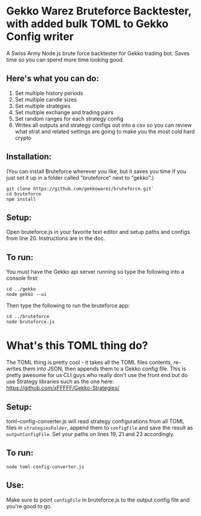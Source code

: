 # Gekko Warez Bruteforce Backtester, with added bulk TOML to Gekko Config writer

A Swiss Army Node.js brute force backtester for Gekko trading bot. Saves time so you can spend more time looking good.

## Here's what you can do:

1. Set multiple history periods
2. Set multiple candle sizes
3. Set multiple strategies
4. Set multiple exchange and trading pairs
5. Set random ranges for each strategy config
6. Writes all outputs and strategy configs out into a csv so you can review what strat and related settings are going to make you the most cold hard crypto

## Installation:
(You can install Bruteforce wherever you like, but it saves you time if you just set it up in a folder called "bruteforce" next to "gekko".)

```
git clone https://github.com/gekkowarez/bruteforce.git`
cd bruteforce
npm install
```

## Setup:

Open bruteforce.js in your favorite text editor and setup paths and configs from line 20. Instructions are in the doc.

## To run:

You must have the Gekko api server running so type the following into a console first:

```
cd ../gekko
node gekko --ui
```

Then type the following to run the bruteforce app:

```
cd ../bruteforce
node bruteforce.js
```

# What's this TOML thing do?
The TOML thing is pretty cool - it takes all the TOML files contents, re-writes them into JSON, then appends them to a Gekko config file. This is pretty awesome for us CLI guys who really don't use the front end but do use Strategy libraries such as the one here:
https://github.com/xFFFFF/Gekko-Strategies/

## Setup:
toml-config-converter.js will read strategy configurations from all TOML files in `strategiesFolder`, append them to `configFile` and save the result as `outputConfigFile`. Set your paths on lines 19, 21 and 23 accordingly.

## To run:
```
node toml-config-converter.js
```

## Use:
Make sure to point `configFile` in bruteforce.js to the output config file and you're good to go.

